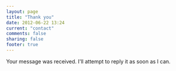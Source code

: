 ```yaml
---
layout: page
title: "Thank you"
date: 2012-06-22 13:24
current: "contact"
comments: false
sharing: false
footer: true
---
```

Your message was received. I'll attempt to reply it as soon as I can.
